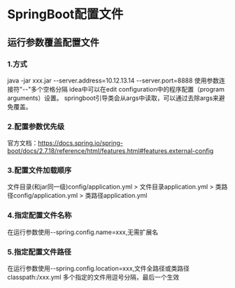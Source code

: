 # SpringBoot配置文件
## 运行参数覆盖配置文件
### 1.方式
java -jar xxx.jar --server.address=10.12.13.14 --server.port=8888
使用参数连接符"--"多个空格分隔
idea中可以在edit configuration中的程序配置（program arguments）设置。
springboot引导类会从args中读取，可以通过去除args来避免覆盖。

### 2.配置参数优先级
官方文档：https://docs.spring.io/spring-boot/docs/2.7.18/reference/html/features.html#features.external-config

### 3.配置文件加载顺序
文件目录(和jar同一级)config/application.yml > 文件目录application.yml > 类路径config/application.yml > 类路径application.yml

### 4.指定配置文件名称
在运行参数使用--spring.config.name=xxx,无需扩展名

### 5.指定配置文件路径
在运行参数使用--spring.config.location=xxx,文件全路径或类路径
classpath:/xxx.yml
多个指定的文件用逗号分隔，最后一个生效